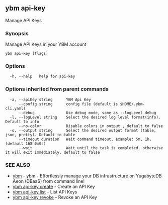 ## ybm api-key

Manage API Keys

### Synopsis

Manage API Keys in your YBM account

```
ybm api-key [flags]
```

### Options

```
  -h, --help   help for api-key
```

### Options inherited from parent commands

```
  -a, --apiKey string      YBM Api Key
      --config string      config file (default is $HOME/.ybm-cli.yaml)
      --debug              Use debug mode, same as --logLevel debug
  -l, --logLevel string    Select the desired log level format(info). Default to info
      --no-color           Disable colors in output , default to false
  -o, --output string      Select the desired output format (table, json, pretty). Default to table
      --timeout duration   Wait command timeout, example: 5m, 1h. (default 168h0m0s)
      --wait               Wait until the task is completed, otherwise it will exit immediately, default to false
```

### SEE ALSO

* [ybm](ybm.md)	 - ybm - Effortlessly manage your DB infrastructure on YugabyteDB Aeon (DBaaS) from command line!
* [ybm api-key create](ybm_api-key_create.md)	 - Create an API Key
* [ybm api-key list](ybm_api-key_list.md)	 - List API Keys
* [ybm api-key revoke](ybm_api-key_revoke.md)	 - Revoke an API Key

